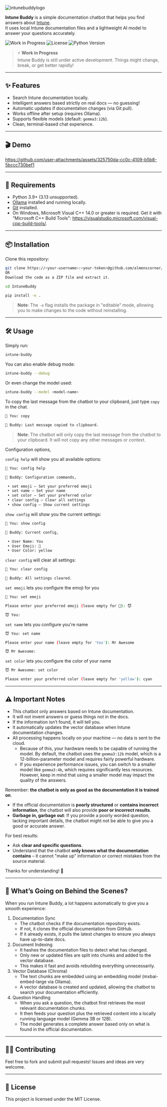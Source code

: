 ![intunebuddylogo](https://github.com/user-attachments/assets/c6484b63-0652-4772-b28b-24635d7e29e9)

**Intune Buddy** is a simple documentation chatbot that helps you find answers about [Intune](https://learn.microsoft.com/intune).  
It uses local Intune documentation files and a lightweight AI model to answer your questions accurately.

![Work in Progress](https://img.shields.io/badge/status-work_in_progress-yellow)
![License](https://img.shields.io/github/license/almenscorner/IntuneBuddy)
![Python Version](https://img.shields.io/badge/python-3.9+-blue)

> ⚡ **Work in Progress**  
> Intune Buddy is still under active development. Things might change, break, or get better rapidly!

---

## ✨ Features

- Search Intune documentation locally.
- Intelligent answers based strictly on real docs — no guessing!
- Automatic updates if documentation changes (via Git pull).
- Works offline after setup (requires Ollama).
- Supports flexible models (default: `gemma3:12b`).
- Clean, terminal-based chat experience.

---

## :clapper: Demo

https://github.com/user-attachments/assets/325750da-cc0c-4109-b5b8-5bccc730bef1

---

## 🚀 Requirements

- Python 3.9+ (3.13 unsupported).
- [Ollama](https://ollama.com/) installed and running locally.
- [Git](https://git-scm.com/) installed.
- On Windows, Microsoft Visual C++ 14.0 or greater is required. Get it with "Microsoft C++ Build Tools": https://visualstudio.microsoft.com/visual-cpp-build-tools/.

---

## 📦 Installation

Clone this repository:

```bash
git clone https://<your-username>:<your-token>@github.com/almenscorner/IntuneBuddy.git
OR
Download the code as a ZIP file and extract it.

cd IntuneBuddy

pip install -e .
```
> **Note**: The `-e` flag installs the package in "editable" mode, allowing you to make changes to the code without reinstalling.

---

## 🛠️ Usage

Simply run:
```bash
intune-buddy
```

You can also enable debug mode:
```bash
intune-buddy --debug
```

Or even change the model used:
```bash
intune-buddy --model <model-name>
```

To copy the last message from the chatbot to your clipboard, just type `copy` in the chat.
```bash
🧑 You: copy

🤖 Buddy: Last message copied to clipboard.
```
> **Note**: The chatbot will only copy the last message from the chatbot to your clipboard. It will not copy any other messages or context.

Configuration options,

`config help` will show you all available options:
```bash
🧑 You: config help

🤖 Buddy: Configuration commands,

 • set emoji – Set your preferred emoji                                                                               
 • set name – Set your name                                                                                 
 • set color – Set your preferred color                                                                               
 • clear config – Clear all settings                                                                              
 • show config – Show current settings  
```

`show config` will show you the current settings:
```bash
🧑 You: show config

🤖 Buddy: Current config,

 • User Name: You                                                                                   
 • User Emoji: 🧑                                                                                    
 • User Color: yellow 
```

`clear config` will clear all settings:
```bash
🧑 You: clear config

🤖 Buddy: All settings cleared.
```

`set emoji` lets you configure the emoji for you
```bash
🧑 You: set emoji

Please enter your preferred emoji (leave empty for 🧑): 😈

😈 You:
```

`set name` lets you configure you're name
```bash
😈 You: set name

Please enter your name (leave empty for 'You'): Mr Awesome

😈 Mr Awesome:
```

`set color` lets you configure the color of your name
```bash
😈 Mr Awesome: set color

Please enter your preferred color (leave empty for 'yellow'): cyan
```
---

## ⚠️ Important Notes
- This chatbot only answers based on Intune documentation.
- It will not invent answers or guess things not in the docs.
- If the information isn’t found, it will tell you.
- It automatically updates the vector database when Intune documentation changes.
- All processing happens locally on your machine — no data is sent to the cloud. 
    - Because of this, your hardware needs to be capable of running the model. By default, the chatbot uses the `gemma3:12b` model, which is a 12-billion-parameter model and requires fairly powerful hardware.
    - If you experience performance issues, you can switch to a smaller model like `gemma3:4b`, which requires significantly less resources. However, keep in mind that using a smaller model may impact the quality of the answers.

Remember: **the chatbot is only as good as the documentation it is trained on**.

- If the official documentation is **poorly structured** or **contains incorrect information**, the chatbot will also provide **poor or incorrect results**.
- **Garbage in, garbage out**: If you provide a poorly worded question, lacking important details, the chatbot might not be able to give you a good or accurate answer.

For best results:
- Ask **clear and specific questions**.
- Understand that the chatbot **only knows what the documentation contains** – it cannot "make up" information or correct mistakes from the source material.

Thanks for understanding! 🙌

---

## 🤖 What’s Going on Behind the Scenes?

When you run Intune Buddy, a lot happens automatically to give you a smooth experience:
1.	Documentation Sync
    - The chatbot checks if the documentation repository exists.
    - If not, it clones the official documentation from GitHub.
    - If it already exists, it pulls the latest changes to ensure you always have up-to-date docs.
2.	Document Indexing
    - It hashes the documentation files to detect what has changed.
    - Only new or updated files are split into chunks and added to the vector database.
    -	This makes it fast and avoids rebuilding everything unnecessarily.
3.	Vector Database (Chroma)
    -	The text chunks are embedded using an embedding model (mxbai-embed-large via Ollama).
    -	A vector database is created and updated, allowing the chatbot to search your documentation efficiently.
4.	Question Handling
    -	When you ask a question, the chatbot first retrieves the most relevant documentation chunks.
    -	It then feeds your question plus the retrieved content into a locally running language model (Gemma 3B or 12B).
    -	The model generates a complete answer based only on what is found in the official documentation.

---

## 🧑‍💻 Contributing

Feel free to fork and submit pull requests!
Issues and ideas are very welcome.


--- 

## 📄 License

This project is licensed under the MIT License.
